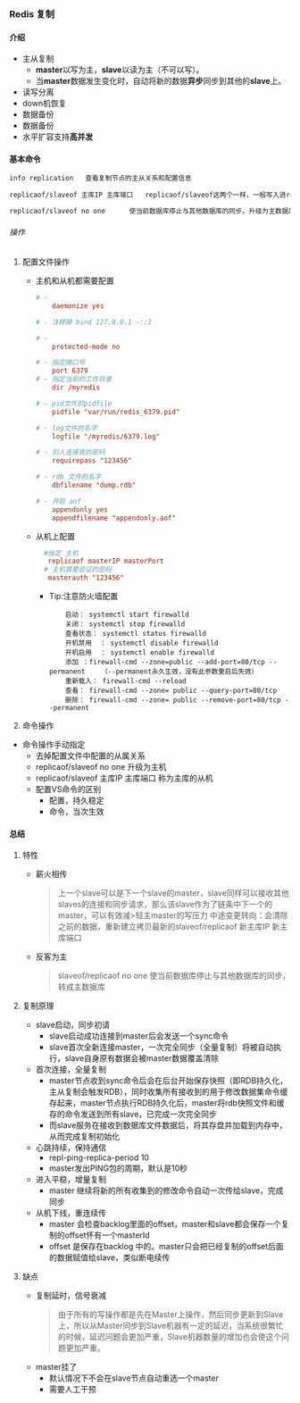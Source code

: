 ### Redis 复制

#### 介绍

- 主从复制
    - **master**以写为主，**slave**以读为主（不可以写）。
    - 当**master**数据发生变化时，自动将新的数据**异步**同步到其他的**slave**上。
- 读写分离
- down机恢复
- 数据备份
- 数据备份
- 水平扩容支持**高并发**

#### 基本命令

``` txt
info replication   查看复制节点的主从关系和配置信息
    
replicaof/slaveof 主库IP 主库端口   replicaof/slaveof这两个一样，一般写入进redis.conf配置文件内，在运行期间修改slave节点的信息，如果该数据库已经某个数据库的从数据库，那么会停止和原主数据库的同步关系转而和新的主数据库同步

replicaof/slaveof no one      使当前数据库停止与其他数据库的同步，升级为主数据库

```

###### 操作
1. 配置文件操作
   - 主机和从机都需要配置

       ``` conf
       # - 
           daemonize yes

       # - 注释掉 bind 127.0.0.1 -::1

       # -  
           protected-mode no

       # - 指定端口号
           port 6379
       # - 指定当前的工作目录 
           dir /myredis

       # - pid文件的pidfile 
           pidfile "var/run/redis_6379.pid"

       # - log文件的名字
           logfile "/myredis/6379.log"

       # - 别人连接我的密码
           requirepass "123456"

       # - rdb 文件的名字
           dbfilename "dump.rdb"

       # - 开启 aof
           appendonly yes
           appendfilename "appendonly.aof"
       ```
   - 从机上配置
     ``` conf
       #指定 主机
        replicaof masterIP masterPort
       # 主机需要验证的密码
        masterauth "123456"
     ```
     - Tip:注意防火墙配置
       ```shell
           启动： systemctl start firewalld
           关闭： systemctl stop firewalld
           查看状态： systemctl status firewalld 
           开机禁用  ： systemctl disable firewalld
           开机启用  ： systemctl enable firewalld
           添加 ：firewall-cmd --zone=public --add-port=80/tcp --permanent    （--permanent永久生效，没有此参数重启后失效）
           重新载入： firewall-cmd --reload
           查看： firewall-cmd --zone= public --query-port=80/tcp
           删除： firewall-cmd --zone= public --remove-port=80/tcp --permanent
       ```
2. 命令操作

- 命令操作手动指定
  - 去掉配置文件中配置的从属关系
  - replicaof/slaveof no one 升级为主机
  - replicaof/slaveof 主库IP 主库端口 称为主库的从机
  - 配置VS命令的区别
    - 配置，持久稳定
    - 命令，当次生效
  

#### 总结
1. 特性
   - 薪火相传
       > 上一个slave可以是下一个slave的master，slave同样可以接收其他slaves的连接和同步请求，那么该slave作为了链条中下一个的master，可以有效减>轻主master的写压力
       > 中途变更转向：会清除之前的数据，重新建立拷贝最新的slaveof/replicaof 新主库IP 新主库端口
   - 反客为主
       > slaveof/replicaof no one 使当前数据库停止与其他数据库的同步，转成主数据库

2. 复制原理
   - slave启动，同步初请
       - slave启动成功连接到master后会发送一个sync命令
       - slave首次全新连接master，一次完全同步（全量复制）将被自动执行，slave自身原有数据会被master数据覆盖清除
   - 首次连接，全量复制
       - master节点收到sync命令后会在后台开始保存快照（即RDB持久化，主从复制会触发RDB），同时收集所有接收到的用于修改数据集命令缓存起来，master节点执行RDB持久化后，master将rdb快照文件和缓存的命令发送到所有slave，已完成一次完全同步
     - 而slave服务在接收到数据库文件数据后，将其存盘并加载到内存中，从而完成复制初始化
   - 心跳持续，保持通信
       - repl-ping-replica-period 10
       - master发出PING包的周期，默认是10秒
   - 进入平稳，增量复制
     - master 继续将新的所有收集到的修改命令自动一次传给slave，完成同步
   - 从机下线，重连续传
     - master 会检查backlog里面的offset，master和slave都会保存一个复制的offset怀有一个masterId
     - offset 是保存在backlog 中的。master只会把已经复制的offset后面的数据赋值给slave，类似断电续传

3. 缺点
    - 复制延时，信号衰减
        > 由于所有的写操作都是先在Master上操作，然后同步更新到Slave上，所以从Master同步到Slave机器有一定的延迟，当系统很繁忙的时候，延迟问题会更加严重，Slave机器数量的增加也会使这个问题更加严重。
    - master挂了
      - 默认情况下不会在slave节点自动重选一个master
      - 需要人工干预